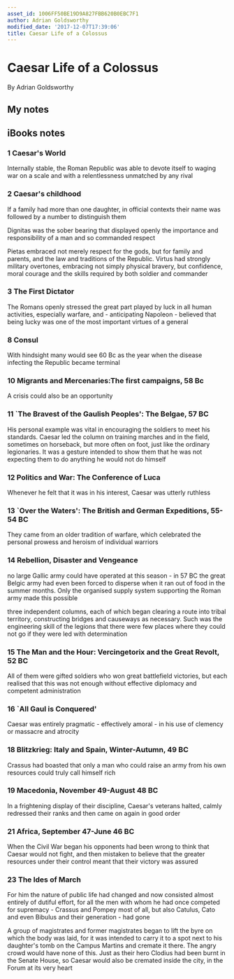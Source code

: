 ```yaml
---
asset_id: 1006FF50BE19D9A827FBB620B0EBC7F1
author: Adrian Goldsworthy
modified_date: '2017-12-07T17:39:06'
title: Caesar Life of a Colossus
---
```


# Caesar Life of a Colossus

By Adrian Goldsworthy

## My notes <a name="my_notes_dont_delete"></a>



## iBooks notes <a name="ibooks_notes_dont_delete"></a>

### 1 Caesar's World

Internally stable, the Roman Republic was able to devote itself to waging war on a scale and with a relentlessness unmatched by any rival

### 2 Caesar's childhood

If a family had more than one daughter, in official contexts their name was followed by a number to distinguish them

Dignitas was the sober bearing that displayed openly the importance and responsibility of a man and so commanded respect

Pietas embraced not merely respect for the gods, but for family and parents, and the law and traditions of the Republic. Virtus had strongly military overtones, embracing not simply physical bravery, but confidence, moral courage and the skills required by both soldier and commander

### 3 The First Dictator

The Romans openly stressed the great part played by luck in all human activities, especially warfare, and - anticipating Napoleon - believed that being lucky was one of the most important virtues of a general

### 8 Consul

With hindsight many would see 60 Bc as the year when the disease infecting the Republic became terminal

### 10 Migrants and Mercenaries:The first campaigns, 58 Bc

A crisis could also be an opportunity

### 11 `The Bravest of the Gaulish Peoples': The Belgae, 57 BC

His personal example was vital in encouraging the soldiers to meet his standards. Caesar led the column on training marches and in the field, sometimes on horseback, but more often on foot, just like the ordinary legionaries. It was a gesture intended to show them that he was not expecting them to do anything he would not do himself

### 12 Politics and War: The Conference of Luca

Whenever he felt that it was in his interest, Caesar was utterly ruthless

### 13 `Over the Waters': The British and German Expeditions, 55-54 BC

They came from an older tradition of warfare, which celebrated the personal prowess and heroism of individual warriors

### 14 Rebellion, Disaster and Vengeance

no large Gallic army could have operated at this season - in 57 BC the great Belgic army had even been forced to disperse when it ran out of food in the summer months. Only the organised supply system supporting the Roman army made this possible

three independent columns, each of which began clearing a route into tribal territory, constructing bridges and causeways as necessary. Such was the engineering skill of the legions that there were few places where they could not go if they were led with determination

### 15 The Man and the Hour: Vercingetorix and the Great Revolt, 52 BC

All of them were gifted soldiers who won great battlefield victories, but each realised that this was not enough without effective diplomacy and competent administration

### 16 `All Gaul is Conquered'

Caesar was entirely pragmatic - effectively amoral - in his use of clemency or massacre and atrocity

### 18 Blitzkrieg: Italy and Spain, Winter-Autumn, 49 BC

Crassus had boasted that only a man who could raise an army from his own resources could truly call himself rich

### 19 Macedonia, November 49-August 48 BC

In a frightening display of their discipline, Caesar's veterans halted, calmly redressed their ranks and then came on again in good order

### 21 Africa, September 47-June 46 BC

When the Civil War began his opponents had been wrong to think that Caesar would not fight, and then mistaken to believe that the greater resources under their control meant that their victory was assured

### 23 The Ides of March

For him the nature of public life had changed and now consisted almost entirely of dutiful effort, for all the men with whom he had once competed for supremacy - Crassus and Pompey most of all, but also Catulus, Cato and even Bibulus and their generation - had gone

A group of magistrates and former magistrates began to lift the byre on which the body was laid, for it was intended to carry it to a spot next to his daughter's tomb on the Campus Martins and cremate it there. The angry crowd would have none of this. Just as their hero Clodius had been burnt in the Senate House, so Caesar would also be cremated inside the city, in the Forum at its very heart